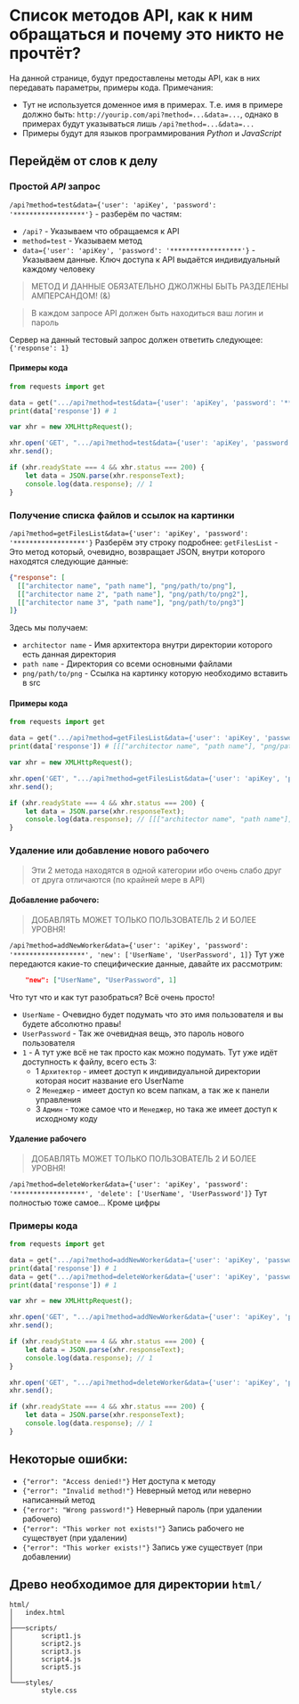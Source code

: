 # Список методов API, как к ним обращаться и почему это никто не прочтёт?
На данной странице, будут предоставлены методы API, как в них передавать параметры, примеры кода.
Примечания:
- Тут не используется доменное имя в примерах. Т.е. имя в примере должно быть: `http://yourip.com/api?method=...&data=...`, однако в примерах будут указываться лишь `/api?method=...&data=...`
- Примеры будут для языков программирования *Python* и *JavaScript*

## Перейдём от слов к делу
### Простой *API* запрос
`/api?method=test&data={'user': 'apiKey', 'password': '******************'}` - разберём по частям:
- `/api?` - Указываем что обращаемся к API
- `method=test` - Указываем метод
- `data={'user': 'apiKey', 'password': '******************'}` - Указываем данные. Ключ доступа к API выдаётся индивидуальный каждому человеку
<blockquote> МЕТОД И ДАННЫЕ ОБЯЗАТЕЛЬНО ДЖОЛЖНЫ БЫТЬ РАЗДЕЛЕНЫ АМПЕРСАНДОМ! (&) </blockquote>
<blockquote> В каждом запросе API должен быть находиться ваш логин и пароль </blockquote>

Сервер на данный тестовый запрос должен ответить следующее: `{'response': 1}`

#### Примеры кода
```python
from requests import get

data = get(".../api?method=test&data={'user': 'apiKey', 'password': '******************'}").json()
print(data['response']) # 1
```

```javascript
var xhr = new XMLHttpRequest();

xhr.open('GET', ".../api?method=test&data={'user': 'apiKey', 'password': '******************'}", false);
xhr.send();

if (xhr.readyState === 4 && xhr.status === 200) {
    let data = JSON.parse(xhr.responseText);
    console.log(data.response); // 1
}

```

### Получение списка файлов и ссылок на картинки
`/api?method=getFilesList&data={'user': 'apiKey', 'password': '******************'}`
Разберём эту строку подробнее:
`getFilesList` - Это метод который, очевидно, возвращает JSON, внутри которого находятся следующие данные:
```json
{"response": [
  [["architector name", "path name"], "png/path/to/png"],
  [["architector name 2", "path name"], "png/path/to/png2"],
  [["architector name 3", "path name"], "png/path/to/png3"]
]}
```

Здесь мы получаем:
- `architector name` - Имя архитектора внутри директории которого есть данная директория
- `path name` - Директория со всеми основными файлами 
- `png/path/to/png` - Ссылка на картинку которую необходимо вставить в src

#### Примеры кода
```python
from requests import get

data = get(".../api?method=getFilesList&data={'user': 'apiKey', 'password': '******************'}").json()
print(data['response']) # [[["architector name", "path name"], "png/path/to/png"], [["architector name 2", "path name"], "png/path/to/png2"], [["architector name 3", "path name"], "png/path/to/png3"]] 
```

```javascript
var xhr = new XMLHttpRequest();

xhr.open('GET', ".../api?method=getFilesList&data={'user': 'apiKey', 'password': '******************'}", false);
xhr.send();

if (xhr.readyState === 4 && xhr.status === 200) {
    let data = JSON.parse(xhr.responseText);
    console.log(data.response); // [[["architector name", "path name"], "png/path/to/png"], [["architector name 2", "path name"], "png/path/to/png2"], [["architector name 3", "path name"], "png/path/to/png3"]] 
}
```

### Удаление или добавление нового рабочего
<blockquote> Эти 2 метода находятся в одной категории ибо очень слабо друг от друга отличаются (по крайней мере в API) </blockquote>

#### Добавление рабочего:
<blockquote> ДОБАВЛЯТЬ МОЖЕТ ТОЛЬКО ПОЛЬЗОВАТЕЛЬ 2 И БОЛЕЕ УРОВНЯ! </blockquote>

`/api?method=addNewWorker&data={'user': 'apiKey', 'password': '******************', 'new': ['UserName', 'UserPassword', 1]}`
Тут уже передаются какие-то специфические данные, давайте их рассмотрим:
```json lines
    "new": ["UserName", "UserPassword", 1]
```
Что тут что и как тут разобраться? Всё очень просто!
- `UserName` - Очевидно будет подумать что это имя пользователя и вы будете абсолютно правы!
- `UserPassword` - Так же очевидная вещь, это пароль нового пользователя
- `1` - А тут уже всё не так просто как можно подумать. Тут уже идёт доступность к файлу, всего есть 3:
    - 1 `Архитектор` - имеет доступ к индивидуальной директории которая носит название его UserName
    - 2 `Менеджер` - имеет доступ ко всем папкам, а так же к панели управления
    - 3 `Админ` - тоже самое что и `Менеджер`, но така же имеет доступ к исходному коду

#### Удаление рабочего
<blockquote> ДОБАВЛЯТЬ МОЖЕТ ТОЛЬКО ПОЛЬЗОВАТЕЛЬ 2 И БОЛЕЕ УРОВНЯ! </blockquote>

`/api?method=deleteWorker&data={'user': 'apiKey', 'password': '******************', 'delete': ['UserName', 'UserPassword']}`
Тут полностью тоже самое... Кроме цифры

### Примеры кода
```Python
from requests import get

data = get(".../api?method=addNewWorker&data={'user': 'apiKey', 'password': '******************', 'new': ['UserName', 'UserPassword', 1]}").json()
print(data['response']) # 1
data = get(".../api?method=deleteWorker&data={'user': 'apiKey', 'password': '******************', 'delete': ['UserName', 'UserPassword']}").json()
print(data['response']) # 1
```

```javascript
var xhr = new XMLHttpRequest();

xhr.open('GET', ".../api?method=addNewWorker&data={'user': 'apiKey', 'password': '******************', 'new': ['UserName', 'UserPassword', 1]}", false);
xhr.send();

if (xhr.readyState === 4 && xhr.status === 200) {
    let data = JSON.parse(xhr.responseText);
    console.log(data.response); // 1
}

xhr.open('GET', ".../api?method=deleteWorker&data={'user': 'apiKey', 'password': '******************', 'delete': ['UserName', 'UserPassword']}", false);
xhr.send();

if (xhr.readyState === 4 && xhr.status === 200) {
    let data = JSON.parse(xhr.responseText);
    console.log(data.response); // 1
}
```

## Некоторые ошибки:
- `{"error": "Access denied!"}` Нет доступа к методу
- `{"error": "Invalid method!"}` Неверный метод или неверно написанный метод
- `{"error": "Wrong password!"}` Неверный пароль (при удалении рабочего)
- `{"error": "This worker not exists!"}` Запись рабочего не существует (при удалении)
- `{"error": "This worker exists!"}` Запись уже существует (при добавлении)

## Древо необходимое для директории `html/`
```
html/
│   index.html
│
├───scripts/
│       script1.js
│       script2.js
│       script3.js
│       script4.js
│       script5.js
│
└───styles/
        style.css
```